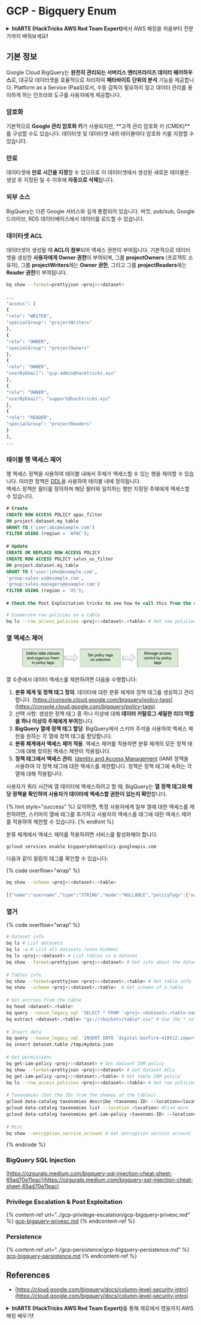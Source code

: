 # GCP - Bigquery Enum

<details>

<summary><strong>htARTE (HackTricks AWS Red Team Expert)</strong>에서 AWS 해킹을 처음부터 전문가까지 배워보세요<strong>!</strong></summary>

HackTricks를 지원하는 다른 방법:

* **회사를 HackTricks에서 광고하거나 HackTricks를 PDF로 다운로드**하려면 [**SUBSCRIPTION PLANS**](https://github.com/sponsors/carlospolop)를 확인하세요!
* [**공식 PEASS & HackTricks 스웨그**](https://peass.creator-spring.com)를 얻으세요.
* [**The PEASS Family**](https://opensea.io/collection/the-peass-family)를 발견하세요. 독점적인 [**NFTs**](https://opensea.io/collection/the-peass-family) 컬렉션입니다.
* 💬 [**Discord 그룹**](https://discord.gg/hRep4RUj7f) 또는 [**텔레그램 그룹**](https://t.me/peass)에 **참여**하거나 **Twitter**에서 저를 **팔로우**하세요 🐦 [**@carlospolopm**](https://twitter.com/carlospolopm)**.**
* **Hacking 트릭을 공유하려면** [**HackTricks**](https://github.com/carlospolop/hacktricks) 및 [**HackTricks Cloud**](https://github.com/carlospolop/hacktricks-cloud)에 PR을 제출하세요.
* &#x20;github 저장소.

</details>

## 기본 정보

Google Cloud BigQuery는 **완전히 관리되는 서버리스 엔터프라이즈 데이터 웨어하우스**로, 대규모 데이터셋을 효율적으로 처리하여 **페타바이트 단위의 분석** 기능을 제공합니다. Platform as a Service (PaaS)로서, 수동 감독이 필요하지 않고 데이터 관리를 용이하게 하는 인프라와 도구를 사용자에게 제공합니다.

### 암호화

기본적으로 **Google 관리 암호화 키**가 사용되지만, **고객 관리 암호화 키 (CMEK)**를 구성할 수도 있습니다. 데이터셋 및 데이터셋 내의 테이블마다 암호화 키를 지정할 수 있습니다.

### 만료

데이터셋에 **만료 시간을 지정**할 수 있으므로 이 데이터셋에서 생성된 새로운 테이블은 생성 후 지정된 일 수 이후에 **자동으로 삭제**됩니다.

### 외부 소스

BigQuery는 다른 Google 서비스와 깊게 통합되어 있습니다. 버킷, pub/sub, Google 드라이브, RDS 데이터베이스에서 데이터를 로드할 수 있습니다.

### 데이터셋 ACL

데이터셋이 생성될 때 **ACL이 첨부**되어 액세스 권한이 부여됩니다. 기본적으로 데이터셋을 생성한 **사용자에게 Owner 권한**이 부여되며, 그룹 **projectOwners** (프로젝트 소유자), 그룹 **projectWriters**에는 **Owner 권한**, 그리고 그룹 **projectReaders**에는 **Reader 권한**이 부여됩니다.
```bash
bq show --format=prettyjson <proj>:<dataset>

...
"access": [
{
"role": "WRITER",
"specialGroup": "projectWriters"
},
{
"role": "OWNER",
"specialGroup": "projectOwners"
},
{
"role": "OWNER",
"userByEmail": "gcp-admin@hacktricks.xyz"
},
{
"role": "OWNER",
"userByEmail": "support@hacktricks.xyz"
},
{
"role": "READER",
"specialGroup": "projectReaders"
}
],
...
```
### 테이블 행 액세스 제어

행 액세스 정책을 사용하여 테이블 내에서 주체가 액세스할 수 있는 행을 제어할 수 있습니다. 이러한 정책은 [DDL](https://cloud.google.com/bigquery/docs/reference/standard-sql/data-definition-language#create\_row\_access\_policy\_statement)을 사용하여 테이블 내에 정의됩니다.\
액세스 정책은 필터를 정의하며 해당 필터와 일치하는 행만 지정된 주체에게 액세스할 수 있습니다.
```sql
# Create
CREATE ROW ACCESS POLICY apac_filter
ON project.dataset.my_table
GRANT TO ('user:abc@example.com')
FILTER USING (region = 'APAC');

# Update
CREATE OR REPLACE ROW ACCESS POLICY
CREATE ROW ACCESS POLICY sales_us_filter
ON project.dataset.my_table
GRANT TO ('user:john@example.com',
'group:sales-us@example.com',
'group:sales-managers@example.com')
FILTER USING (region = 'US');

# Check the Post Exploitation tricks to see how to call this from the cli
```

```bash
# Enumerate row policies on a table
bq ls --row_access_policies <proj>:<dataset>.<table> # Get row policies
```
### 열 액세스 제어

<figure><img src="../../../.gitbook/assets/image (3) (1).png" alt=""><figcaption></figcaption></figure>

열 수준에서 데이터 액세스를 제한하려면 다음을 수행합니다:

1. **분류 체계 및 정책 태그 정의**. 데이터에 대한 분류 체계와 정책 태그를 생성하고 관리합니다. [https://console.cloud.google.com/bigquery/policy-tags](https://console.cloud.google.com/bigquery/policy-tags)
2. 선택 사항: 생성한 정책 태그 중 하나 이상에 대해 **데이터 카탈로그 세밀한 리더 역할을 하나 이상의 주체에게 부여**합니다.
3. **BigQuery 열에 정책 태그 할당**. BigQuery에서 스키마 주석을 사용하여 액세스 제한을 원하는 각 열에 정책 태그를 할당합니다.
4. **분류 체계에서 액세스 제어 적용**. 액세스 제어를 적용하면 분류 체계의 모든 정책 태그에 대해 정의된 액세스 제한이 적용됩니다.
5. **정책 태그에서 액세스 관리**. [Identity and Access Management](https://cloud.google.com/iam) (IAM) 정책을 사용하여 각 정책 태그에 대한 액세스를 제한합니다. 정책은 정책 태그에 속하는 각 열에 대해 적용됩니다.

사용자가 쿼리 시간에 열 데이터에 액세스하려고 할 때, BigQuery는 **열 정책 태그와 해당 정책을 확인하여 사용자가 데이터에 액세스할 권한이 있는지 확인**합니다.

{% hint style="success" %}
요약하면, 특정 사용자에게 일부 열에 대한 액세스를 제한하려면, 스키마의 열에 태그를 추가하고 사용자의 액세스를 태그에 대한 액세스 제어를 적용하여 제한할 수 있습니다.
{% endhint %}

분류 체계에서 액세스 제어를 적용하려면 서비스를 활성화해야 합니다.
```bash
gcloud services enable bigquerydatapolicy.googleapis.com
```
다음과 같이 컬럼의 태그를 확인할 수 있습니다:

{% code overflow="wrap" %}
```bash
bq show --schema <proj>:<dataset>.<table>

[{"name":"username","type":"STRING","mode":"NULLABLE","policyTags":{"names":["projects/.../locations/us/taxonomies/2030629149897327804/policyTags/7703453142914142277"]},"maxLength":"20"},{"name":"age","type":"INTEGER","mode":"NULLABLE"}]
```
### 열거

{% code overflow="wrap" %}
```bash
# Dataset info
bq ls # List datasets
bq ls -a # List all datasets (even hidden)
bq ls <proj>:<dataset> # List tables in a dataset
bq show --format=prettyjson <proj>:<dataset> # Get info about the dataset (like ACLs)

# Tables info
bq show --format=prettyjson <proj>:<dataset>.<table> # Get table info
bq show --schema <proj>:<dataset>.<table>  # Get schema of a table

# Get entries from the table
bq head <dataset>.<table>
bq query --nouse_legacy_sql 'SELECT * FROM `<proj>.<dataset>.<table-name>` LIMIT 1000'
bq extract <dataset>.<table> "gs://<bucket>/table*.csv" # Use the * so it can dump everything in different files

# Insert data
bq query --nouse_legacy_sql 'INSERT INTO `digital-bonfire-410512.importeddataset.tabletest` (rank, refresh_date, dma_name, dma_id, term, week, score) VALUES (22, "2023-12-28", "Baltimore MD", 512, "Ms", "2019-10-13", 62), (22, "2023-12-28", "Baltimore MD", 512, "Ms", "2020-05-24", 67)'
bq insert dataset.table /tmp/mydata.json

# Get permissions
bq get-iam-policy <proj>:<dataset> # Get dataset IAM policy
bq show --format=prettyjson <proj>:<dataset> # Get dataset ACLs
bq get-iam-policy <proj>:<dataset>.<table> # Get table IAM policy
bq ls --row_access_policies <proj>:<dataset>.<table> # Get row policies

# Taxonomies (Get the IDs from the shemas of the tables)
gcloud data-catalog taxonomies describe <taxonomi-ID> --location=<location>
gcloud data-catalog taxonomies list --location <location> #Find more
gcloud data-catalog taxonomies get-iam-policy <taxonomi-ID> --location=<location>

# Misc
bq show --encryption_service_account # Get encryption service account
```
{% endcode %}

### BigQuery SQL Injection

[https://ozguralp.medium.com/bigquery-sql-injection-cheat-sheet-65ad70e11eac](https://ozguralp.medium.com/bigquery-sql-injection-cheat-sheet-65ad70e11eac)

### Privilege Escalation & Post Exploitation

{% content-ref url="../gcp-privilege-escalation/gcp-bigquery-privesc.md" %}
[gcp-bigquery-privesc.md](../gcp-privilege-escalation/gcp-bigquery-privesc.md)
{% endcontent-ref %}

### Persistence

{% content-ref url="../gcp-persistence/gcp-bigquery-persistence.md" %}
[gcp-bigquery-persistence.md](../gcp-persistence/gcp-bigquery-persistence.md)
{% endcontent-ref %}

## References

* [https://cloud.google.com/bigquery/docs/column-level-security-intro](https://cloud.google.com/bigquery/docs/column-level-security-intro)

<details>

<summary><strong>htARTE (HackTricks AWS Red Team Expert)</strong>를 통해 제로에서 영웅까지 AWS 해킹 배우기<strong>!</strong></summary>

HackTricks를 지원하는 다른 방법:

* HackTricks에서 **회사 광고를 보거나 HackTricks를 PDF로 다운로드**하려면 [**SUBSCRIPTION PLANS**](https://github.com/sponsors/carlospolop)를 확인하세요!
* [**공식 PEASS & HackTricks 스웨그**](https://peass.creator-spring.com)를 얻으세요.
* 독점적인 [**NFT**](https://opensea.io/collection/the-peass-family) 컬렉션인 [**The PEASS Family**](https://opensea.io/collection/the-peass-family)를 발견하세요.
* 💬 [**Discord 그룹**](https://discord.gg/hRep4RUj7f) 또는 [**텔레그램 그룹**](https://t.me/peass)에 **참여**하거나 **Twitter** 🐦 [**@carlospolopm**](https://twitter.com/carlospolopm)**을** **팔로우**하세요.
* **HackTricks**와 [**HackTricks Cloud**](https://github.com/carlospolop/hacktricks-cloud)에 PR을 제출하여 **해킹 트릭을 공유**하세요.
* &#x20;github 저장소.

</details>
